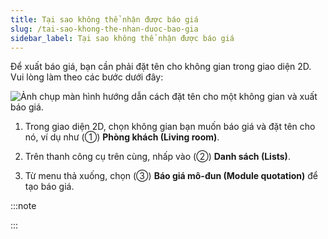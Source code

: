 ```yaml
---
title: Tại sao không thể nhận được báo giá
slug: /tai-sao-khong-the-nhan-duoc-bao-gia
sidebar_label: Tại sao không thể nhận được báo giá
---
```


Để xuất báo giá, bạn cần phải đặt tên cho không gian trong giao diện 2D. Vui lòng làm theo các bước dưới đây:

![Ảnh chụp màn hình hướng dẫn cách đặt tên cho một không gian và xuất báo giá.](https://storage.googleapis.com/jegavn_kb/image_jegavn/830.1.png)

1. Trong giao diện 2D, chọn không gian bạn muốn báo giá và đặt tên cho nó, ví dụ như (①) **Phòng khách (Living room)**.

2. Trên thanh công cụ trên cùng, nhấp vào (②) **Danh sách (Lists)**.

3. Từ menu thả xuống, chọn (③) **Báo giá mô-đun (Module quotation)** để tạo báo giá.

:::note

:::